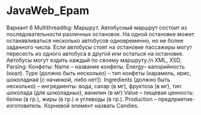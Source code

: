 # JavaWeb_Epam
Вариант 6
Multithreadibg:
Маршрут. Автобусный маршрут состоит из последовательности различных остановок. На одной остановке может останавливаться несколько автобусов одновременно, но не более заданного числа. Если автобусы стоят на остановке пассажиры могут пересесть из одного автобуса в другой или остаться на остановке. Автобусы могут ездить каждый по своему маршруту./n
ХML, XSD, Parsing:
Конфеты:
Name – название конфеты.
Energy– калорийность (ккал).
Type (должно быть несколько) – тип конфеты (карамель, ирис, шоколадная [с начинкой, либо нет]).
Ingredients (должно быть несколько) – ингредиенты: вода, сахар (в мг), фруктоза (в мг), тип шоколада (для шоколадных), ванилин (в мг)
Value – пищевая ценность: белки (в гр.), жиры (в гр.) и углеводы (в гр.).
Production – предприятие-изготовитель.
Корневой элемент назвать Candies.
